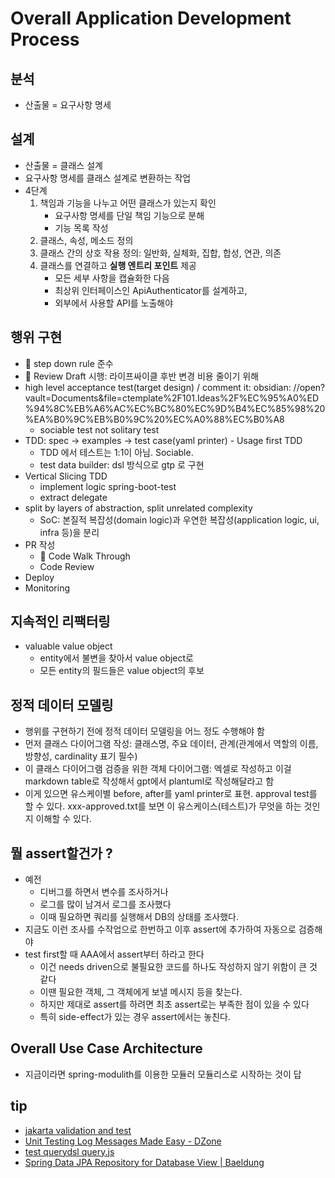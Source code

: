 # Overall Application Development Process

## 분석

- 산출물 = 요구사항 명세

## 설계

- 산출물 = 클래스 설계
- 요구사항 명세를 클래스 설계로 변환하는 작업
- 4단계
    1. 책임과 기능을 나누고 어떤 클래스가 있는지 확인
        - 요구사항 명세를 단일 책임 기능으로 분해
        - 기능 목록 작성
    2. 클래스, 속성, 메소드 정의
    3. 클래스 간의 상호 작용 정의: 일반화, 실체화, 집합, 합성, 연관, 의존
    4. 클래스를 연결하고 **실행 엔트리 포인트** 제공
        - 모든 세부 사항을 캡슐화한 다음
        - 최상위 인터페이스인 ApiAuthenticator를 설계하고,
        - 외부에서 사용할 API를 노출해야

## 행위 구현

- 🔺️ step down rule 준수
- 🔺️ Review Draft 시행: 라이프싸이클 후반 변경 비용 줄이기 위해
- high level acceptance test(target design) / comment it: obsidian:
  //open?vault=Documents&file=ctemplate%2F101.Ideas%2F%EC%95%A0%ED%94%8C%EB%A6%AC%EC%BC%80%EC%9D%B4%EC%85%98%20%EA%B0%9C%EB%B0%9C%20%EC%A0%88%EC%B0%A8
    - sociable test not solitary test
- TDD: spec → examples → test case(yaml printer) - Usage first TDD
    - TDD 에서 테스트는 1:1이 아님. Sociable.
    - test data builder: dsl 방식으로 gtp 로 구현
- Vertical Slicing TDD
    - implement logic spring-boot-test
    - extract delegate
- split by layers of abstraction, split unrelated complexity
    - SoC: 본질적 복잡성(domain logic)과 우연한 복잡성(application logic, ui, infra 등)을 분리
- PR 작성
    - 🔺️ Code Walk Through
    - Code Review
- Deploy
- Monitoring

## 지속적인 리팩터링

- valuable value object
    - entity에서 불변을 찾아서 value object로
    - 모든 entity의 필드들은 value object의 후보

## 정적 데이터 모델링

- 행위를 구현하기 전에 정적 데이터 모델링을 어느 정도 수행해야 함
- 먼저 클래스 다이어그램 작성: 클래스명, 주요 데이터, 관계(관계에서 역할의 이름, 방향성, cardinality 표기 필수)
- 이 클래스 다이어그램 검증을 위한 객체 다이어그램: 엑셀로 작성하고 이걸 markdown table로 작성해서 gpt에서 plantuml로 작성해달라고 함
- 이게 있으면 유스케이별 before, after를 yaml printer로 표현. approval test를 할 수 있다. xxx-approved.txt를 보면 이 유스케이스(테스트)가 무엇을 하는 것인지 이해할
  수 있다.

## 뭘 assert할건가 ?

- 예전
    - 디버그를 하면서 변수를 조사하거나
    - 로그를 많이 남겨서 로그를 조사했다
    - 이때 필요하면 쿼리를 실행해서 DB의 상태를 조사했다.
- 지금도 이런 조사를 수작업으로 한번하고 이후 assert에 추가하여 자동으로 검증해야
- test first할 때 AAA에서 assert부터 하라고 한다
    - 이건 needs driven으로 불필요한 코드를 하나도 작성하지 않기 위함이 큰 것 같다
    - 이땐 필요한 객체, 그 객체에게 보낼 메시지 등을 찾는다.
    - 하지만 제대로 assert를 하려면 최초 assert로는 부족한 점이 있을 수 있다
    - 특히 side-effect가 있는 경우 assert에서는 놓친다.

## Overall Use Case Architecture

- 지금이라면 spring-modulith를 이용한 모듈러 모듈리스로 시작하는 것이 답

## tip

- [jakarta validation and test](https://gist.github.com/msbaek/948c42956033dc7794132f3116a09028)
- [Unit Testing Log Messages Made Easy - DZone](https://dzone.com/articles/unit-testing-log-messages-made-easy)
- [test querydsl query.js](https://gist.github.com/msbaek/8a71d5ccf47d96830c6ccd3a0ab6b19a)
- [Spring Data JPA Repository for Database View | Baeldung](https://www.baeldung.com/spring-data-jpa-repository-view)